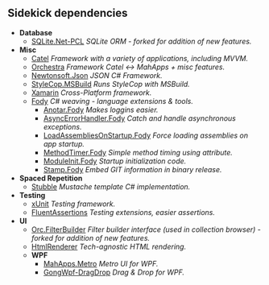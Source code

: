 ## Sidekick dependencies

* **Database**
  * [SQLite.Net-PCL](https://github.com/alexis-/SQLite.Net-PCL) *SQLite ORM - forked for addition of new features.*
* **Misc**
  * [Catel](https://github.com/Fody/Anotar) *Framework with a variety of applications, including MVVM.*
  * [Orchestra](https://github.com/WildGums/Orchestra) *Framework Catel <-> MahApps + misc features.*
  * [Newtonsoft.Json](https://github.com/JamesNK/Newtonsoft.Json) *JSON C# Framework.*
  * [StyleCop.MSBuild](https://github.com/adamralph/stylecop-msbuild) *Runs StyleCop with MSBuild.*
  * [Xamarin](https://github.com/xamarin) *Cross-Platform framework.*
  * [Fody](https://github.com/Fody/Fody) *C# weaving - language extensions & tools.*
    * [Anotar.Fody](https://github.com/Fody/Anotar) *Makes loggins easier.*
    * [AsyncErrorHandler.Fody](https://github.com/Fody/AsyncErrorHandler) *Catch and handle asynchronous exceptions.*
    * [LoadAssembliesOnStartup.Fody](https://github.com/Fody/LoadAssembliesOnStartup) *Force loading assemblies on app startup.*
    * [MethodTimer.Fody](https://github.com/Fody/MethodTimer) *Simple method timing using attribute.*
    * [ModuleInit.Fody](https://github.com/Fody/ModuleInit) *Startup initialization code.*
    * [Stamp.Fody](https://github.com/Fody/Stamp) *Embed GIT information in binary release.*
* **Spaced Repetition**
  * [Stubble](https://github.com/StubbleOrg/Stubble) *Mustache template C# implementation.*
* **Testing**
  * [xUnit](https://github.com/xunit/xunit) *Testing framework.*
  * [FluentAssertions](https://github.com/dennisdoomen/FluentAssertions) *Testing extensions, easier assertions.*
* **UI**
  * [Orc.FilterBuilder](https://github.com/alexis-/Orc.FilterBuilder) *Filter builder interface (used in collection browser) - forked for addition of new features.*
  * [HtmlRenderer](https://github.com/ArthurHub/HTML-Renderer) *Tech-agnostic HTML rendering.*
  * **WPF**
    * [MahApps.Metro](https://github.com/MahApps/MahApps.Metro) *Metro UI for WPF.*
    * [GongWpf-DragDrop](https://github.com/punker76/gong-wpf-dragdrop) *Drag & Drop for WPF.*
